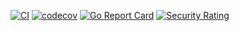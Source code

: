 

[![CI](https://github.com/username/repo/actions/workflows/main.yml/badge.svg)](https://github.com/username/repo/actions/workflows/main.yml)
[![codecov](https://codecov.io/gh/username/repo/branch/main/graph/badge.svg)](https://codecov.io/gh/username/repo)
[![Go Report Card](https://goreportcard.com/badge/github.com/username/repo)](https://goreportcard.com/report/github.com/username/repo)
[![Security Rating](https://sonarcloud.io/api/project_badges/measure?project=username_repo&metric=security_rating)](https://sonarcloud.io/summary/new_code?id=username_repo)